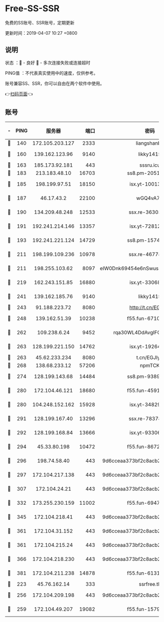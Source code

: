 # Free-SS-SSR

免费的SS账号、SSR账号，定期更新

更新时间：2019-04-07 10:27 +0800

## 说明

状态     ：🙂 - 良好 🙁 - 多次连接失败或连接超时

PING值   ：不代表真实使用中的速度，仅供参考。

账号兼容SS、SSR，你可以自由在两个软件中使用。

👉[扫码页面](https://liesauer.github.io/Free-SS-SSR/)👈

## 账号

|-|PING|服务器|端口|密码|加密方式|区域|
|:----:|:----:|:-----:|-----:|:----:|:----:|:----:|
|🙂|140|172.105.203.127|2333|liangshanbo|chacha20|JP|
|🙂|160|139.162.123.96|9140|likky1415|aes-256-cfb|JP|
|🙂|163|185.173.92.181|443|sssru.icu|rc4-md5|RU|
|🙂|183|213.183.48.10|16703|ss8.pm-20510917|rc4-md5|RU|
|🙂|185|198.199.97.51|18150|isx.yt-10013896|aes-256-cfb|US|
|🙂|187|46.17.43.2|22100|wGQ4vA7D|aes-256-gcm|RU|
|🙂|190|134.209.48.248|12533|ssx.re-36303628|aes-256-cfb|US|
|🙂|191|192.241.214.146|13357|isx.yt-72812401|aes-256-cfb|US|
|🙂|193|192.241.221.124|14729|ss8.pm-15747192|aes-256-cfb|US|
|🙂|211|198.199.109.236|10978|ssx.re-46778181|aes-256-cfb|US|
|🙂|211|198.255.103.62|8097|eIW0Dnk69454e6nSwuspv9DmS201tQ0D|aes-256-cfb|US|
|🙂|219|162.243.151.85|16880|isx.yt-33068394|aes-256-cfb|US|
|🙂|241|139.162.185.76|9140|likky1415|aes-256-cfb|DE|
|🙂|243|91.188.223.72|8080|http://t.cn/EGJIyrl|rc4-md5|RU|
|🙂|248|139.162.51.39|10238|f55.fun-67101162|aes-256-cfb|SG|
|🙂|262|109.238.6.24|9452|rqa30WL4DdAvgIFG6Fs3znzTa|aes-256-cfb|FR|
|🙂|263|128.199.221.150|14762|isx.yt-19264060|aes-256-cfb|SG|
|🙂|263|45.62.233.234|8080|t.cn/EGJIyrl|rc4-md5|CA|
|🙂|268|138.68.233.12|57206|npmTCK|rc4-md5|US|
|🙂|274|128.199.143.68|14484|ss8.pm-93895061|aes-256-cfb|SG|
|🙂|280|172.104.46.121|18680|f55.fun-45913685|aes-256-cfb|SG|
|🙂|280|104.248.152.162|15928|isx.yt-34829163|aes-256-cfb|SG|
|🙂|291|128.199.167.40|13296|ssx.re-78378109|aes-256-cfb|SG|
|🙂|292|128.199.168.84|13666|isx.yt-93306420|aes-256-cfb|SG|
|🙂|294|45.33.80.198|10472|f55.fun-86726551|aes-256-cfb|US|
|🙂|296|198.74.58.40|443|9d6cceaa373bf2c8acb22e60b6a58be6|aes-256-cfb|US|
|🙂|297|172.104.217.138|443|9d6cceaa373bf2c8acb22e60b6a58be6|aes-256-cfb|US|
|🙂|307|172.104.24.21|443|9d6cceaa373bf2c8acb22e60b6a58be6|aes-256-cfb|US|
|🙂|332|173.255.230.159|11002|f55.fun-69479664|aes-256-cfb|US|
|🙂|345|172.104.218.41|443|9d6cceaa373bf2c8acb22e60b6a58be6|aes-256-cfb|US|
|🙂|361|172.104.31.152|443|9d6cceaa373bf2c8acb22e60b6a58be6|aes-256-cfb|US|
|🙂|361|172.104.215.24|443|9d6cceaa373bf2c8acb22e60b6a58be6|aes-256-cfb|US|
|🙂|366|172.104.218.230|443|9d6cceaa373bf2c8acb22e60b6a58be6|aes-256-cfb|US|
|🙂|381|172.104.211.238|14878|f55.fun-61310549|aes-256-cfb|US|
|🙂|223|45.76.162.14|333|ssrfree.tk|rc4|SG|
|🙂|256|172.104.209.198|443|9d6cceaa373bf2c8acb22e60b6a58be6|aes-256-cfb|US|
|🙂|259|172.104.49.207|19082|f55.fun-15798728|aes-256-cfb|SG|
